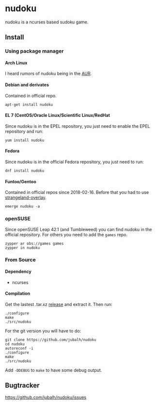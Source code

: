 # nudoku #

nudoku is a ncurses based sudoku game.

## Install ##

### Using package manager ###

#### Arch Linux ####
I heard rumors of nudoku being in the [AUR](https://aur.archlinux.org/packages/nudoku-git/).


#### Debian and derivates ####
Contained in official repo.

```
apt-get install nudoku
```

#### EL 7 (CentOS/Oracle Linux/Scientific Linux/RedHat ####
Since nudoku is in the EPEL repository, you just need to enable the EPEL repository and run:

```
yum install nudoku
```
  
#### Fedora ####
Since nudoku is in the official Fedora repository, you just need to run:

```
dnf install nudoku
```

#### Funtoo/Gentoo ####
Contained in official repos since 2018-02-16. Before that you had to use [strangeland-overlay](https://github.com/jubalh/strangeland-overlay).

```
emerge nudoku -a
```

### openSUSE ###

Since openSUSE Leap 42.1 (and Tumbleweed) you can find nudoku in the official repository.
For others you need to add the `games` repo.

```
zypper ar obs://games games
zypper in nudoku
```

### From Source ###

#### Dependency ####
- ncurses

#### Compilation ####

Get the lastest .tar.xz [release](https://github.com/jubalh/nudoku/releases) and extract it.
Then run:

```
./configure
make
./src/nudoku
```

For the git version you will have to do:

```
git clone https://github.com/jubalh/nudoku
cd nudoku
autoreconf -i
./configure
make
./src/nudoku
```

Add `-DDEBUG` to `make` to have some debug output.

## Bugtracker ##

https://github.com/jubalh/nudoku/issues


